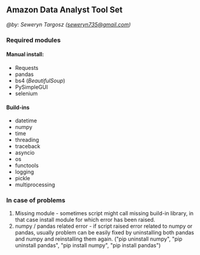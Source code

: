 ## Amazon Data Analyst Tool Set
_@by: Seweryn Targosz (seweryn735@gmail.com)_

### Required modules

#### Manual install:
* Requests
* pandas
* bs4 (*BeautifulSoup*)
* PySimpleGUI
* selenium

#### Build-ins
* datetime
* numpy
* time
* threading
* traceback
* asyncio
* os
* functools
* logging
* pickle
* multiprocessing

### In case of problems

1. Missing module - sometimes script might call missing build-in library, in that case install module for which error has been raised.
2. numpy / pandas related error - if script raised error related to numpy or pandas, usually problem can be easily fixed by uninstalling both pandas and numpy and reinstalling them again. ("pip uninstall numpy", "pip uninstall pandas", "pip install numpy", "pip install pandas")
